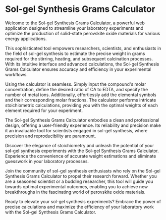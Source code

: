 # Sol-gel Synthesis Grams Calculator

Welcome to the Sol-gel Synthesis Grams Calculator, a powerful web application designed to streamline your laboratory experiments and optimize the production of solid-state perovskite oxide materials for various energy applications.

This sophisticated tool empowers researchers, scientists, and enthusiasts in the field of sol-gel synthesis to estimate the precise weight in grams required for the stirring, heating, and subsequent calcination processes. With its intuitive interface and advanced calculations, the Sol-gel Synthesis Grams Calculator ensures accuracy and efficiency in your experimental workflows.

Using the calculator is seamless. Simply input the compound's molar concentration, define the desired ratio of CA to EDTA, and specify the number of metal ions. Additionally, effortlessly add the elemental symbols and their corresponding molar fractions. The calculator performs intricate stoichiometric calculations, providing you with the optimal weights of each element required for your experiment.

The Sol-gel Synthesis Grams Calculator embodies a clean and professional design, offering a user-friendly experience. Its reliability and precision make it an invaluable tool for scientists engaged in sol-gel synthesis, where precision and reproducibility are paramount.

Discover the elegance of stoichiometry and unleash the potential of your sol-gel synthesis experiments with the Sol-gel Synthesis Grams Calculator. Experience the convenience of accurate weight estimations and eliminate guesswork in your laboratory processes.

Join the community of sol-gel synthesis enthusiasts who rely on the Sol-gel Synthesis Grams Calculator to propel their research forward. Whether you are a seasoned scientist or a budding researcher, this tool will guide you towards optimal experimental outcomes, enabling you to achieve new breakthroughs in the fascinating world of perovskite oxide materials.

Ready to elevate your sol-gel synthesis experiments? Embrace the power of precise calculations and maximize the efficiency of your laboratory work with the Sol-gel Synthesis Grams Calculator.


